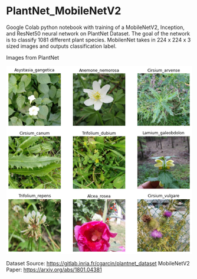 # PlantNet_MobileNetV2
Google Colab python notebook with training of a MobileNetV2, Inception, and ResNet50 neural network on PlantNet Dataset. The goal of the network is to classify 1081 different plant species. MobilenNet takes in 224 x 224 x 3 sized images and outputs classification label. 


Images from PlantNet

![alt text](https://github.com/isakdiaz/PlantNet_MobileNetV2/blob/main/plantplot1.png)

Dataset Source: https://gitlab.inria.fr/cgarcin/plantnet_dataset
MobileNetV2 Paper: https://arxiv.org/abs/1801.04381
